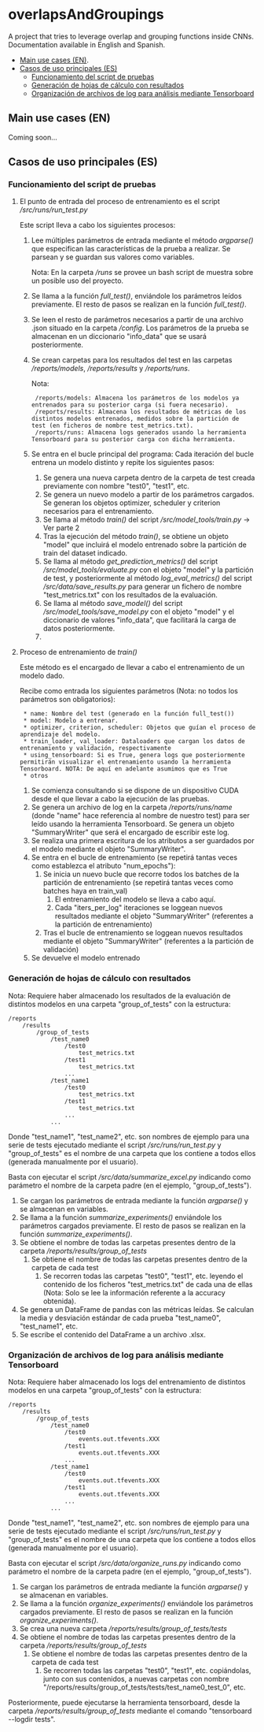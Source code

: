 # overlapsAndGroupings
 A project that tries to leverage overlap and grouping functions inside CNNs. Documentation available in English and Spanish.

* [Main use cases (EN)](#main-use-cases-en).
* [Casos de uso principales (ES)](#casos-de-uso-principales-es)
  * [Funcionamiento del script de pruebas](#funcionamiento-del-script-de-pruebas)
  * [Generación de hojas de cálculo con resultados](#generación-de-hojas-de-cálculo-con-resultados)
  * [Organización de archivos de log para análisis mediante Tensorboard](#organización-de-archivos-de-log-para-análisis-mediante-tensorboard)

## Main use cases (EN)

Coming soon...


## Casos de uso principales (ES)

### Funcionamiento del script de pruebas

1. El punto de entrada del proceso de entrenamiento es el script */src/runs/run_test.py*

    Este script lleva a cabo los siguientes procesos:
	1. Lee múltiples parámetros de entrada mediante el método *argparse()* que especifican las características de la prueba a realizar. Se parsean y se guardan sus valores como variables.
    
        Nota: En la carpeta */runs* se provee un bash script de muestra sobre un posible uso del proyecto.  
	2. Se llama a la función *full_test()*, enviándole los parámetros leídos previamente. El resto de pasos se realizan en la función *full_test()*.
	3. Se leen el resto de parámetros necesarios a partir de una archivo .json situado en la carpeta */config*. Los parámetros de la prueba se almacenan en un diccionario "info_data" que se usará posteriormente.
	4. Se crean carpetas para los resultados del test en las carpetas */reports/models*, */reports/results* y */reports/runs*.
		
        Nota: 
        
            /reports/models: Almacena los parámetros de los modelos ya entrenados para su posterior carga (si fuera necesario).  
            /reports/results: Almacena los resultados de métricas de los distintos modelos entrenados, medidos sobre la partición de test (en ficheros de nombre test_metrics.txt).
		 	/reports/runs: Almacena logs generados usando la herramienta Tensorboard para su posterior carga con dicha herramienta.
	5. Se entra en el bucle principal del programa: Cada iteración del bucle entrena un modelo distinto y repite los siguientes pasos:
        1. Se genera una nueva carpeta dentro de la carpeta de test creada previamente con nombre "test0", "test1", etc.
      	2. Se genera un nuevo modelo a partir de los parámetros cargados. Se generan los objetos optimizer, scheduler y criterion necesarios para el entrenamiento.
		3. Se llama al método *train()* del script */src/model_tools/train.py* -> Ver parte 2
		4. Tras la ejecución del método *train()*, se obtiene un objeto "model" que incluirá el modelo entrenado sobre la partición de train del dataset indicado.
		5. Se llama al método *get_prediction_metrics()* del script */src/model_tools/evaluate.py* con el objeto "model" y la partición de test, y posteriormente al método *log_eval_metrics()* del script */src/data/save_results.py* para generar un fichero de nombre "test_metrics.txt" con los resultados de la evaluación.
		6. Se llama al método *save_model()* del script */src/model_tools/save_model.py* con el objeto "model" y el diccionario de valores "info_data", que facilitará la carga de datos posteriormente.
		7. 
2. Proceso de entrenamiento de *train()*
	
    Este método es el encargado de llevar a cabo el entrenamiento de un modelo dado. 
	
    Recibe como entrada los siguientes parámetros (Nota: no todos los parámetros son obligatorios):
		
        * name: Nombre del test (generado en la función full_test())
		* model: Modelo a entrenar.
		* optimizer, criterion, scheduler: Objetos que guían el proceso de aprendizaje del modelo.
		* train_loader, val_loader: Dataloaders que cargan los datos de entrenamiento y validación, respectivamente
		* using_tensorboard: Si es True, genera logs que posteriormente permitirán visualizar el entrenamiento usando la herramienta Tensorboard. NOTA: De aquí en adelante asumimos que es True
		* otros
	1. Se comienza consultando si se dispone de un dispositivo CUDA desde el que llevar a cabo la ejecución de las pruebas.
	2. Se genera un archivo de log en la carpeta */reports/runs/name* (donde "name" hace referencia al nombre de nuestro test) para ser leído usando la herramienta Tensorboard. Se genera un objeto "SummaryWriter" que será el encargado de escribir este log.
	3. Se realiza una primera escritura de los atributos a ser guardados por el modelo mediante el objeto "SummaryWriter".
	4. Se entra en el bucle de entrenamiento (se repetirá tantas veces como establezca el atributo "num_epochs"):
		1. Se inicia un nuevo bucle que recorre todos los batches de la partición de entrenamiento (se repetirá tantas veces como batches haya en train_val)
			1. El entrenamiento del modelo se lleva a cabo aquí.
			2. Cada "iters_per_log" iteraciones se loggean nuevos resultados mediante el objeto "SummaryWriter" (referentes a la partición de entrenamiento)
		2. Tras el bucle de entrenamiento se loggean nuevos resultados mediante el objeto "SummaryWriter" (referentes a la partición de validación)
	5. Se devuelve el modelo entrenado

### Generación de hojas de cálculo con resultados

Nota: Requiere haber almacenado los resultados de la evaluación de distintos modelos en una carpeta "group_of_tests" con la estructura:
	
    /reports
		/results
			/group_of_tests
				/test_name0
					/test0
						test_metrics.txt
					/test1
						test_metrics.txt
					...
				/test_name1
					/test0
						test_metrics.txt
					/test1
						test_metrics.txt
					...
				...

Donde "test_name1", "test_name2", etc. son nombres de ejemplo para una serie de tests ejecutado mediante el script */src/runs/run_test.py* y "group_of_tests" es el nombre de una carpeta que los contiene a todos ellos (generada manualmente por el usuario).

Basta con ejecutar el script */src/data/summarize_excel.py* indicando como parámetro el nombre de la carpeta padre (en el ejemplo, "group_of_tests").
	
1. Se cargan los parámetros de entrada mediante la función *argparse()* y se almacenan en variables.
2. Se llama a la función *summarize_experiments()* enviándole los parámetros cargados previamente. El resto de pasos se realizan en la función *summarize_experiments()*.
3. Se obtiene el nombre de todas las carpetas presentes dentro de la carpeta */reports/results/group_of_tests*
	1. Se obtiene el nombre de todas las carpetas presentes dentro de la carpeta de cada test
		1. Se recorren todas las carpetas "test0", "test1", etc. leyendo el contenido de los ficheros "test_metrics.txt" de cada una de ellas (Nota: Solo se lee la información referente a la accuracy obtenida).
4. Se genera un DataFrame de pandas con las métricas leídas. Se calculan la media y desviación estándar de cada prueba "test_name0", "test_name1", etc.
5. Se escribe el contenido del DataFrame a un archivo .xlsx.


### Organización de archivos de log para análisis mediante Tensorboard

Nota: Requiere haber almacenado los logs del entrenamiento de distintos modelos en una carpeta "group_of_tests" con la estructura:
	
    /reports
		/results
			/group_of_tests
				/test_name0
					/test0
						events.out.tfevents.XXX
					/test1
						events.out.tfevents.XXX
					...
				/test_name1
					/test0
						events.out.tfevents.XXX
					/test1
						events.out.tfevents.XXX
					...
				...

Donde "test_name1", "test_name2", etc. son nombres de ejemplo para una serie de tests ejecutado mediante el script */src/runs/run_test.py* y "group_of_tests" es el nombre de una carpeta que los contiene a todos ellos (generada manualmente por el usuario).

Basta con ejecutar el script */src/data/organize_runs.py* indicando como parámetro el nombre de la carpeta padre (en el ejemplo, "group_of_tests").

1. Se cargan los parámetros de entrada mediante la función *argparse()* y se almacenan en variables.
2. Se llama a la función *organize_experiments()* enviándole los parámetros cargados previamente. El resto de pasos se realizan en la función *organize_experiments()*.
3. Se crea una nueva carpeta */reports/results/group_of_tests/tests*
4. Se obtiene el nombre de todas las carpetas presentes dentro de la carpeta */reports/results/group_of_tests*
	1. Se obtiene el nombre de todas las carpetas presentes dentro de la carpeta de cada test
		1. Se recorren todas las carpetas "test0", "test1", etc. copiándolas, junto con sus contenidos, a nuevas carpetas con nombre "/reports/results/group_of_tests/tests/test_name0_test_0", etc.
	
Posteriormente, puede ejecutarse la herramienta tensorboard, desde la carpeta */reports/results/group_of_tests* mediante el comando "tensorboard --logdir tests".
